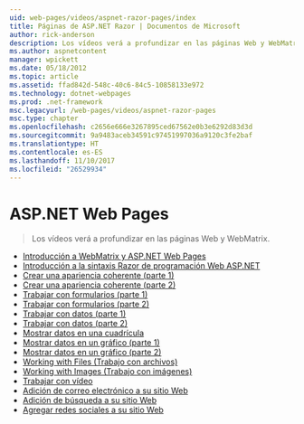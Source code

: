 ```yaml
---
uid: web-pages/videos/aspnet-razor-pages/index
title: Páginas de ASP.NET Razor | Documentos de Microsoft
author: rick-anderson
description: Los vídeos verá a profundizar en las páginas Web y WebMatrix.
ms.author: aspnetcontent
manager: wpickett
ms.date: 05/18/2012
ms.topic: article
ms.assetid: ffad842d-548c-40c6-84c5-10858133e972
ms.technology: dotnet-webpages
ms.prod: .net-framework
msc.legacyurl: /web-pages/videos/aspnet-razor-pages
msc.type: chapter
ms.openlocfilehash: c2656e666e3267895ced67562e0b3e6292d83d3d
ms.sourcegitcommit: 9a9483aceb34591c97451997036a9120c3fe2baf
ms.translationtype: HT
ms.contentlocale: es-ES
ms.lasthandoff: 11/10/2017
ms.locfileid: "26529934"
---
```

<a name="aspnet-web-pages"></a>ASP.NET Web Pages
=================
> Los vídeos verá a profundizar en las páginas Web y WebMatrix.


- [Introducción a WebMatrix y ASP.NET Web Pages](getting-started-with-webmatrix-and-aspnet-web-pages.md)
- [Introducción a la sintaxis Razor de programación Web ASP.NET](introduction-to-aspnet-web-programming-using-the-razor-syntax.md)
- [Crear una apariencia coherente (parte 1)](creating-a-consistent-look-part-1.md)
- [Crear una apariencia coherente (parte 2)](creating-a-consistent-look-part-2.md)
- [Trabajar con formularios (parte 1)](working-with-forms-part-1.md)
- [Trabajar con formularios (parte 2)](working-with-forms-part-2.md)
- [Trabajar con datos (parte 1)](working-with-data-part-1.md)
- [Trabajar con datos (parte 2)](working-with-data-part-2.md)
- [Mostrar datos en una cuadrícula](displaying-data-in-a-grid.md)
- [Mostrar datos en un gráfico (parte 1)](displaying-data-in-a-chart-part-1.md)
- [Mostrar datos en un gráfico (parte 2)](displaying-data-in-a-chart-part-2.md)
- [Working with Files (Trabajo con archivos)](working-with-files.md)
- [Working with Images (Trabajo con imágenes)](working-with-images.md)
- [Trabajar con vídeo](working-with-video.md)
- [Adición de correo electrónico a su sitio Web](adding-email-to-your-web-site.md)
- [Adición de búsqueda a su sitio Web](adding-search-to-your-web-site.md)
- [Agregar redes sociales a su sitio Web](adding-social-networking-to-your-website.md)
